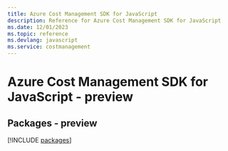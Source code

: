 ```yaml
---
title: Azure Cost Management SDK for JavaScript
description: Reference for Azure Cost Management SDK for JavaScript
ms.date: 12/01/2023
ms.topic: reference
ms.devlang: javascript
ms.service: costmanagement
---
```

# Azure Cost Management SDK for JavaScript - preview
## Packages - preview
[!INCLUDE [packages](cost-management-index.md)]